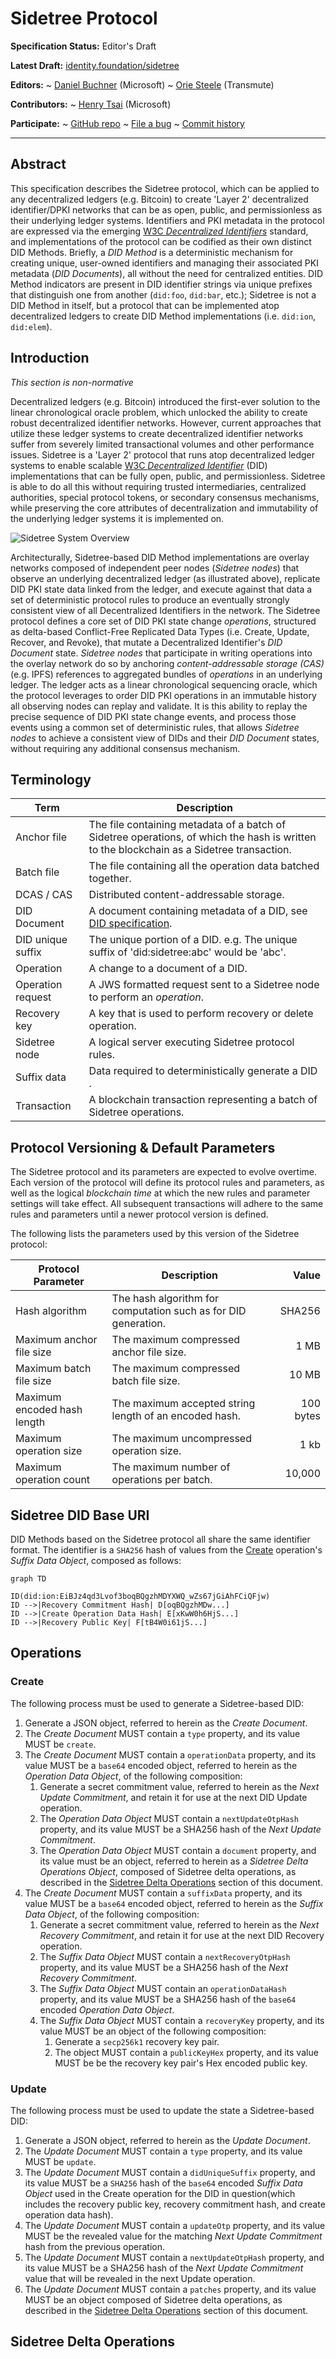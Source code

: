Sidetree Protocol
==================

**Specification Status:** Editor's Draft

**Latest Draft:**
  [identity.foundation/sidetree](https://identity.foundation/sidetree)

**Editors:**
~ [Daniel Buchner](https://www.linkedin.com/in/dbuchner/) (Microsoft)
~ [Orie Steele](https://www.linkedin.com/in/or13b/) (Transmute)

**Contributors:**
~ [Henry Tsai](https://www.linkedin.com/in/henry-tsai-6b884014/) (Microsoft)

**Participate:**
~ [GitHub repo](https://github.com/decentralized-identity/sidetree)
~ [File a bug](https://github.com/decentralized-identity/sidetree/issues)
~ [Commit history](https://github.com/decentralized-identity/sidetree/commits/master)

------------------------------------

## Abstract

This specification describes the Sidetree protocol, which can be applied to any decentralized ledgers (e.g. Bitcoin) to create 'Layer 2' decentralized identifier/DPKI networks that can be as open, public, and permissionless as their underlying ledger systems. Identifiers and PKI metadata in the protocol are expressed via the emerging [W3C _Decentralized Identifiers_](https://w3c.github.io/did-core/) standard, and implementations of the protocol can be codified as their own distinct DID Methods. Briefly, a _DID Method_ is a deterministic mechanism for creating unique, user-owned identifiers and managing their associated PKI metadata (_DID Documents_), all without the need for centralized entities. DID Method indicators are present in DID identifier strings via unique prefixes that distinguish one from another (`did:foo`, `did:bar`, etc.); Sidetree is not a DID Method in itself, but a protocol that can be implemented atop decentralized ledgers to create DID Method implementations (i.e. `did:ion`, `did:elem`).

## Introduction

_This section is non-normative_

Decentralized ledgers (e.g. Bitcoin) introduced the first-ever solution to the linear chronological oracle problem, which unlocked the ability to create robust decentralized identifier networks. However, current approaches that utilize these ledger systems to create decentralized identifier networks suffer from severely limited transactional volumes and other performance issues. Sidetree is a 'Layer 2' protocol that runs atop decentralized ledger systems to enable scalable [W3C _Decentralized Identifier_](https://w3c.github.io/did-core/) (DID) implementations that can be fully open, public, and permissionless. Sidetree is able to do all this without requiring trusted intermediaries, centralized authorities, special protocol tokens, or secondary consensus mechanisms, while preserving the core attributes of decentralization and immutability of the underlying ledger systems it is implemented on.

![Sidetree System Overview](../docs/diagrams/overview-diagram.png)

Architecturally, Sidetree-based DID Method implementations are overlay networks composed of independent peer nodes (_Sidetree nodes_) that observe an underlying decentralized ledger (as illustrated above), replicate DID PKI state data linked from the ledger, and execute against that data a set of deterministic protocol rules to produce an eventually strongly consistent view of all Decentralized Identifiers in the network. The Sidetree protocol defines a core set of DID PKI state change _operations_, structured as delta-based Conflict-Free Replicated Data Types (i.e. Create, Update, Recover, and Revoke), that mutate a Decentralized Identifier's _DID Document_ state. _Sidetree nodes_ that participate in writing operations into the overlay network do so by anchoring _content-addressable storage (CAS)_ (e.g. IPFS) references to aggregated bundles of _operations_ in an underlying ledger. The ledger acts as a linear chronological sequencing oracle, which the protocol leverages to order DID PKI operations in an immutable history all observing nodes can replay and validate. It is this ability to replay the precise sequence of DID PKI state change events, and process those events using a common set of deterministic rules, that allows _Sidetree nodes_ to achieve a consistent view of DIDs and their _DID Document_ states, without requiring any additional consensus mechanism.

## Terminology

| Term                  | Description                                                                    |
|-----------------------|--------------------------------------------------------------------------------|
| Anchor file           | The file containing metadata of a batch of Sidetree operations, of which the hash is written to the blockchain as a Sidetree transaction. |
| Batch file            | The file containing all the operation data batched together.                   |
| DCAS / CAS                  | Distributed content-addressable storage.                                       |
| DID Document          | A document containing metadata of a DID, see [DID specification](https://w3c-ccg.github.io/did-spec/). |
| DID unique suffix     | The unique portion of a DID. e.g. The unique suffix of 'did:sidetree:abc' would be 'abc'. |
| Operation             | A change to a document of a DID.                                               |
| Operation request     | A JWS formatted request sent to a Sidetree node to perform an _operation_.     |
| Recovery key          | A key that is used to perform recovery or delete operation.                    |
| Sidetree node         | A logical server executing Sidetree protocol rules.                            |
| Suffix data           | Data required to deterministically generate a DID .                            |
| Transaction           | A blockchain transaction representing a batch of Sidetree operations.          |


## Protocol Versioning & Default Parameters

The Sidetree protocol and its parameters are expected to evolve overtime. Each version of the protocol will define its protocol rules and parameters, as well as the logical _blockchain time_ at which the new rules and parameter settings will take effect. All subsequent transactions will adhere to the same rules and parameters until a newer protocol version is defined.

The following lists the parameters used by this version of the Sidetree protocol:

| Protocol Parameter          | Description                                                        | Value      |
|-----------------------------|--------------------------------------------------------------------|-----------:|
| Hash algorithm              | The hash algorithm for computation such as for DID generation.     |     SHA256 |
| Maximum anchor file size    | The maximum compressed anchor file size.                           |       1 MB |
| Maximum batch file size     | The maximum compressed batch file size.                            |      10 MB |
| Maximum encoded hash length | The maximum accepted string length of an encoded hash.             |  100 bytes |
| Maximum operation size      | The maximum uncompressed operation size.                           |       1 kb |
| Maximum operation count     | The maximum number of operations per batch.                        |     10,000 |

## Sidetree DID Base URI

DID Methods based on the Sidetree protocol all share the same identifier format. The identifier is a `SHA256` hash of values from the [Create](#create) operation's _Suffix Data Object_, composed as follows:

```mermaid
graph TD

ID(did:ion:EiBJz4qd3Lvof3boqBQgzhMDYXWQ_wZs67jGiAhFCiQFjw)
ID -->|Recovery Commitment Hash| D[oqBQgzhMDw...]
ID -->|Create Operation Data Hash| E[xKwW0h6HjS...]
ID -->|Recovery Public Key| F[tB4W0i61jS...]				
```

## Operations

### Create

The following process must be used to generate a Sidetree-based DID:

1. Generate a JSON object, referred to herein as the _Create Document_.
2. The _Create Document_ MUST contain a `type` property, and its value MUST be `create`.
3. The _Create Document_ MUST contain a `operationData` property, and its value MUST be a `base64` encoded object, referred to herein as the _Operation Data Object_, of the following composition:
    1. Generate a secret commitment value, referred to herein as the _Next Update Commitment_, and retain it for use at the next DID Update operation.
    2. The _Operation Data Object_ MUST contain a `nextUpdateOtpHash` property, and its value MUST be a SHA256 hash of the _Next Update Commitment_.
    3. The _Operation Data Object_ MUST contain a `document` property, and its value must be an object, referred to herein as a _Sidetree Delta Operations Object_, composed of Sidetree delta operations, as described in the [Sidetree Delta Operations](#sidetree-delta-operations) section of this document.
4. The _Create Document_ MUST contain a `suffixData` property, and its value MUST be a `base64` encoded object, referred to herein as the _Suffix Data Object_, of the following composition:
    1. Generate a secret commitment value, referred to herein as the _Next Recovery Commitment_, and retain it for use at the next DID Recovery operation.
    2. The _Suffix Data Object_ MUST contain a `nextRecoveryOtpHash` property, and its value MUST be a SHA256 hash of the _Next Recovery Commitment_.
    3. The _Suffix Data Object_ MUST contain an `operationDataHash` property, and its value MUST be a SHA256 hash of the `base64` encoded _Operation Data Object_.
    2. The _Suffix Data Object_ MUST contain a `recoveryKey` property, and its value MUST be an object of the following composition:
        1. Generate a `secp256k1` recovery key pair.
        2. The object MUST contain a `publicKeyHex` property, and its value MUST be be the recovery key pair's Hex encoded public key.

### Update

The following process must be used to update the state a Sidetree-based DID:

1. Generate a JSON object, referred to herein as the _Update Document_.
2. The _Update Document_ MUST contain a `type` property, and its value MUST be `update`.
3. The _Update Document_ MUST contain a `didUniqueSuffix` property, and its value MUST be a `SHA256` hash of the `base64` encoded _Suffix Data Object_ used in the Create operation for the DID in question(which includes the recovery public key, recovery commitment hash, and create operation data hash).
4. The _Update Document_ MUST contain a `updateOtp` property, and its value MUST be the revealed value for the matching _Next Update Commitment_ hash from the previous operation.
5. The _Update Document_ MUST contain a `nextUpdateOtpHash` property, and its value MUST be a SHA256 hash of the _Next Update Commitment_ value that will be revealed in the next Update operation.
6. The _Update Document_ MUST contain a `patches` property, and its value MUST be an object composed of Sidetree delta operations, as described in the [Sidetree Delta Operations](#sidetree-delta-operations) section of this document.

## Sidetree Delta Operations

